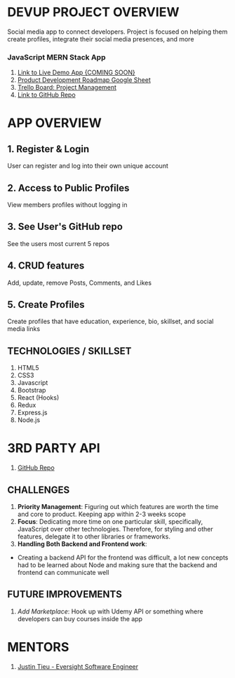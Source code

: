 # DEVUP PROJECT OVERVIEW

Social media app to connect developers. Project is focused on helping them create profiles, integrate their social media presences, and more

### JavaScript MERN Stack App

1. [Link to Live Demo App {COMING SOON} ](#)
2. [Product Development Roadmap Google Sheet ](https://docs.google.com/spreadsheets/d/1o4sprh2MZLxBz51ovs73EU60IZluEcdfZgjpZjyBkiU/edit?usp=sharing)
3. [Trello Board: Project Management](https://trello.com/b/sm1E6ew0/devup-mern-stack-project)
4. [Link to GitHub Repo ](https://github.com/alexsjcho/mern-social-full-stack-app)

# APP OVERVIEW

## 1. Register & Login

User can register and log into their own unique account

## 2. Access to Public Profiles

View members profiles without logging in

## 3. See User's GitHub repo

See the users most current 5 repos

## 4. CRUD features

Add, update, remove Posts, Comments, and Likes

## 5. Create Profiles

Create profiles that have education, experience, bio, skillset, and social media links

## TECHNOLOGIES / SKILLSET

1. HTML5
2. CSS3
3. Javascript
4. Bootstrap
5. React (Hooks)
6. Redux
7. Express.js
8. Node.js

# 3RD PARTY API

1. [GitHub Repo](https://developer.github.com/v3/)

## CHALLENGES

1. **Priority Management**: Figuring out which features are worth the time and core to product. Keeping app within 2-3 weeks scope
2. **Focus**: Dedicating more time on one particular skill, specifically, JavaScript over other technologies. Therefore, for styling and other features, delegate it to other libraries or frameworks.
3. **Handling Both Backend and Frontend work**:

- Creating a backend API for the frontend was difficult, a lot new concepts had to be learned about Node and making sure that the backend and frontend can communicate well

## FUTURE IMPROVEMENTS

1. _Add Marketplace_: Hook up with Udemy API or something where developers can buy courses inside the app

# MENTORS

1. [Justin Tieu - Eversight Software Engineer ](https://www.linkedin.com/in/justintieu/)
